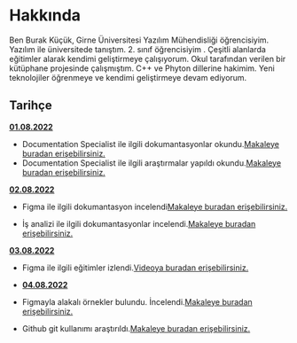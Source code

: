 # Hakkında

Ben Burak Küçük, Girne Üniversitesi Yazılım Mühendisliği  öğrencisiyim. Yazılım ile üniversitede tanıştım. 2. sınıf öğrencisiyim . Çeşitli alanlarda eğitimler alarak kendimi geliştirmeye çalışıyorum. Okul tarafından verilen bir kütüphane projesinde çalışmıştım. C++ ve Phyton dillerine hakimim. Yeni teknolojiler öğrenmeye ve kendimi geliştirmeye devam ediyorum.

## Tarihçe

[**01.08.2022**](https://github.com/bimser-intern/docs/issues/89)

- Documentation Specialist ile ilgili dokumantasyonlar okundu.[Makaleye buradan erişebilirsiniz.](https://builtin.com/job-descriptions/technical-writer-job-description) 
- Documentation Specialist ile ilgili araştırmalar yapıldı okundu.[Makaleye buradan erişebilirsiniz.](https://business.linkedin.com/talent-solutions/resources/talent-engagement/job-descriptions/technical-writer#:~:text=Technical%20writers%20are%20skilled%20wordsmiths,information%20with%20ease%20and%20clarity)

[**02.08.2022**](https://github.com/bimser-intern/docs/issues/89)
- Figma ile ilgili dokumantasyon incelendi[Makaleye buradan erişebilirsiniz.](https://www.userspots.com/rehber/figma-nedir-nasil-kullanilir)

- İş analizi ile ilgili dokumantasyonlar incelendi.[Makaleye buradan erişebilirsiniz.](https://www.albertsolino.com/blog/is-analizi-nedir/)

[**03.08.2022**](https://github.com/bimser-intern/docs/issues/89)

- Figma ile ilgili eğitimler izlendi.[Videoya buradan erişebilirsiniz.](https://youtu.be/drekJK0DOr8)

- [**04.08.2022**](https://github.com/bimser-intern/docs/issues/150)

- Figmayla alakalı örnekler bulundu. İncelendi.[Makaleye buradan erişebilirsiniz.](https://kod-suz.com/article/size-zaman-kazandiracak-10-figma-eklentisi)

- Github git kullanımı araştırıldı.[Makaleye buradan erişebilirsiniz.](https://www.webtekno.com/github-nedir-ne-ise-yarar-h117655.htmlsad)



